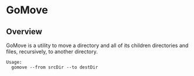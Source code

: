 GoMove
======

Overview
--------

GoMove is a utility to move a directory and all of its children directories and files, recursively, to another directory.

    Usage:
      gomove --from srcDir --to destDir

